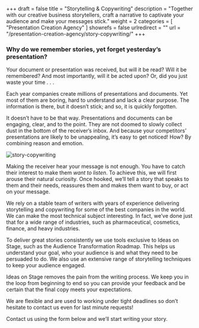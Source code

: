 +++
draft 		= false
title 		= "Storytelling & Copywriting"
description	= "Together with our creative business storytellers, craft a narrative to captivate your audience and make your messages stick."
weight		= 2
categories	= [ "Presentation Creation Agency" ]
showrefs	= false
urlredirect	= ""
url 		= "/presentation-creation-agency/story-copywriting/"
+++

### Why do we remember stories, yet forget yesterday’s presentation?

Your document or presentation was received, but will it be read?  Will it be remembered? And most importantly, will it be acted upon?  Or, did you just waste your time . . .

Each year companies create millions of presentations and documents. Yet most of them are boring, hard to understand and lack a clear purpose. The information is there, but it doesn’t stick; and so, it is quickly forgotten.

It doesn’t have to be that way. Presentations and documents can be engaging, clear, and to the point. They are not doomed to slowly collect dust in the bottom of the receiver’s inbox. And because your competitors’ presentations are likely to be unappealing, it’s easy to get noticed! How? By combining reason and emotion.

![story-copywriting][pic1]

Making the receiver hear your message is not enough. You have to catch their interest to make them *want to listen*. To achieve this, we will first arouse their natural curiosity. Once hooked, we’ll tell a story that speaks to them and their needs, reassures them and makes them want to buy, or act on your message.

We rely on a stable team of writers with years of experience delivering storytelling and copywriting for some of the best companies in the world. We can make the most technical subject interesting. In fact, we’ve done just that for a wide range of industries, such as pharmaceutical, cosmetics, finance, and heavy industries.

To deliver great stories consistently we use tools exclusive to Ideas on Stage, such as the Audience Transformation Roadmap. This helps us understand your goal, who your audience is and what they need to be persuaded to do. We also use an extensive range of storytelling techniques to keep your audience engaged.

Ideas on Stage removes the pain from the writing process. We keep you in the loop from beginning to end so you can provide your feedback and be certain that the final copy meets your expectations.

We are flexible and are used to working under tight deadlines so don’t hesitate to contact us even for last minute requests!

Contact us using the form below and we’ll start writing your story.

[pic1]: /pictures/presentation-creation-agency/story-copywriting/story-copywriting.jpg
